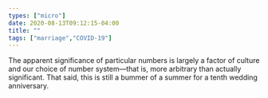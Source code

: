 ```yaml
---
types: ["micro"]
date: 2020-08-13T09:12:15-04:00
title: ""
tags: ["marriage","COVID-19"]
---
```

The apparent significance of particular numbers is largely a factor of culture and our choice of number system—that is, more arbitrary than actually significant. That said, this is still a bummer of a summer for a tenth wedding anniversary.
